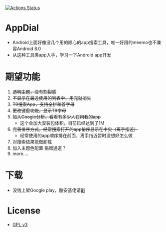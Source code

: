 [![Actions Status](https://github.com/xinkunZ/AppDial/workflows/android/badge.svg)](https://github.com/xinkunZ/AppDial/actions)
# AppDial
* Android上面好像没几个用的顺心的app搜索工具，唯一好用的meemo也不兼容Android 8.0
* 从这种工具类app入手，学习一下Android app开发

# 期望功能
1. ~~透明主题，没有割裂感~~
1. ~~不显示在最近使用的列表中，用完就消失~~
1. ~~T9搜索App，支持全拼和首字母~~
1. ~~更改键盘功能，显示T9字母~~
1. ~~加入Google分析，看看有多少人在用我的app~~
    * 这个会加大安装包体积，目前已经达到了1M
1. ~~完善排序方式，经常搜索打开的app排序显示在中央（离手指近）~~
    * 经常使用的app顺序排在前面，离手指近暂时没想好怎么做
1. 对搜索结果能做卸载
1. 加入主题色配置 捐赠通道？
1. more....

# 下载
* 没钱上架Google play，酷安基佬请[戳](https://www.coolapk.com/apk/169105)

#  License
* [GPL v3](http://www.gnu.org/licenses/gpl-3.0.html)

